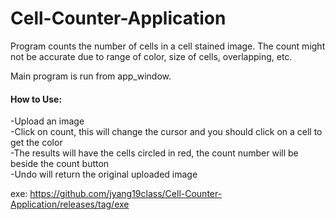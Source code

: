 # Cell-Counter-Application

Program counts the number of cells in a cell stained image. The count might not be accurate due to range of color, size of cells, overlapping, etc. 

Main program is run from app_window.

#### How to Use:
-Upload an image  
-Click on count, this will change the cursor and you should click on a cell to get the color  
-The results will have the cells circled in red, the count number will be beside the count button  
-Undo will return the original uploaded image

exe: https://github.com/jyang19class/Cell-Counter-Application/releases/tag/exe
